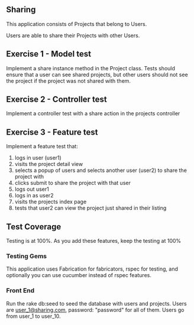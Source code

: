 ## Sharing

This application consists of Projects that belong to Users.

Users are able to share their Projects with other Users.

## Exercise 1 - Model test
Implement a share instance method in the Project class. Tests should ensure that a user
can see shared projects, but other users should not see the project if the project was not 
shared with them.


## Exercise 2 - Controller test
Implement a controller test with a share action in the projects controller


## Exercise 3 - Feature test
Implement a feature test that:

1. logs in user (user1)
2. visits the project detail view
3. selects a popup of users and selects another user (user2) to share the project with
4. clicks submit to share the project with that user
5. logs out user1
6. logs in as user2
7. visits the projects index page
8. tests that user2 can view the project just shared in their listing

## Test Coverage
Testing is at 100%. As you add these features, keep the testing at 100%

### Testing Gems
This application uses Fabrication for fabricators, rspec for testing, and optionally you can 
use cucumber instead of rspec features.

### Front End
Run the rake db:seed to seed the database with users and projects.
Users are user_1@sharing.com, password: "password" for all of them.
Users go from user_1 to user_10.






